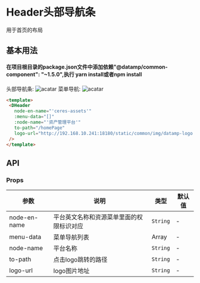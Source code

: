 # Header头部导航条
 
 用于首页的布局

 ## 基本用法

 #### 在项目根目录的package.json文件中添加依赖"@datamp/common-component": "~1.5.0",执行 yarn install或者npm install
 头部导航条:
 ![acatar](./header.png)
 菜单导航:
 ![acatar](./header-menu.png)
 ```html
 <template>
  <DHeader
    node-en-name="'ceres-assets'"
    :menu-data="[]"
    :node-name="'资产管理平台'"
    to-path="/homePage"
    logo-url="http://192.168.10.241:18180/static/common/img/datamp-logo.png"
  />
</template>
```

## API

### Props

|参数|说明|类型|默认值|
|---|---|---|---|
|node-en-name|平台英文名称和资源菜单里面的权限标识对应|`String`|-|
|menu-data|菜单导航列表|Array|-|
|node-name|平台名称|`String`|-|
|to-path|点击logo跳转的路径|`String`|-|
|logo-url|logo图片地址|`String`|-|